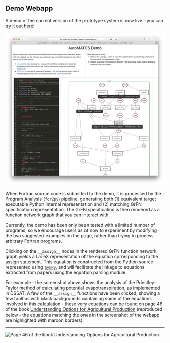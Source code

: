## Demo Webapp

A demo of the current version of the prototype system is now live - you
can [try it out
here](http://ec2-13-57-207-3.us-west-1.compute.amazonaws.com)!

![Screenshot of AutoMATES demo webapp](figs/webapp_screenshot.png)

When Fortran source code is submitted to the demo, it is processed 
by the Program Analysis (`for2py`) pipeline, generating both (1) equivalent 
target executable Python internal representation and (2) matching GrFN 
specification representation. The GrFN specification is then rendered as a 
function network graph that you can interact with.

Currently, the demo has been only been tested with a limited number of
programs, so we encourage users as of now to experiment by modifying the
two suggested examples on the page, rather than trying to process
arbitrary Fortran programs. 

Clicking on the `__assign__` nodes in the rendered GrFN function network 
graph yields a LaTeX representation of the equation corresponding to the 
assign statement. This equation is constructed from the Python source 
represented using [`SymPy`](https://www.sympy.org), and will facilitate 
the linkage to equations extracted from papers using the equation parsing 
module.

For example - the screenshot above shows the analysis of the
Priestley-Taylor method of calculating potential evapotranspiration, as
implemented in DSSAT. A few of the `__assign__` functions have been
clicked, showing a few tooltips with black backgrounds containing some
of the equations involved in this calculation - these very equations can
be found on page 46 of the book [Understanding Options for Agricultural
Production](https://link-springer-com.ezproxy2.library.arizona.edu/book/10.1007%2F978-94-017-3624-4)
(reproduced below - the equations matching the ones in the screenshot of
the webapp are highlighted with maroon borders).

---

![Page 46 of the book Understanding Options for Agricultural
Production](figs/petpt_equations_example.png)
